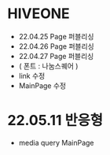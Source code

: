 # HIVEONE
- 22.04.25 Page 퍼블리싱
- 22.04.26 Page 퍼블리싱
- 22.04.27 Page 퍼블리싱
 - ( 폰트 : 나눔스퀘어 )
 - link 수정
 - MainPage 수정


# 22.05.11 반응형
 - media query MainPage